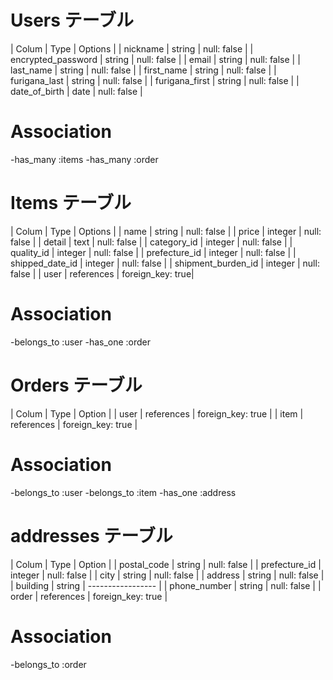 # Users テーブル

| Colum              | Type   | Options     |
| nickname           | string | null: false |
| encrypted_password | string | null: false |
| email              | string | null: false |
| last_name          | string | null: false |
| first_name         | string | null: false |
| furigana_last      | string | null: false |
| furigana_first     | string | null: false |
| date_of_birth      | date   | null: false |

# Association
-has_many :items
-has_many :order

# Items テーブル
| Colum              | Type       | Options          |
| name               | string     | null: false      |
| price              | integer    | null: false      |
| detail             | text       | null: false      |
| category_id        | integer    | null: false      |
| quality_id         | integer    | null: false      |
| prefecture_id      | integer    | null: false      |
| shipped_date_id    | integer    | null: false      |
| shipment_burden_id | integer    | null: false      |
| user               | references | foreign_key: true|

# Association

-belongs_to :user
-has_one :order

# Orders テーブル

| Colum      | Type       | Option            |
| user       | references | foreign_key: true |
| item       | references | foreign_key: true |

# Association

-belongs_to :user
-belongs_to :item
-has_one :address

# addresses テーブル

| Colum          | Type       | Option            |
| postal_code    | string     | null: false       |
| prefecture_id  | integer    | null: false       |
| city           | string     | null: false       |
| address        | string     | null: false       |
| building       | string     | ----------------- | 
| phone_number   | string     | null: false       |
| order        | references | foreign_key: true |

# Association

-belongs_to :order
